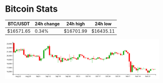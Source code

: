# Bitcoin Stats

BTC/USDT|24h change|24h high|24h low|
|---|---|---|---|
|$16571.65|0.34%|$16701.99|$16435.11|

<img src="./chart.svg">
